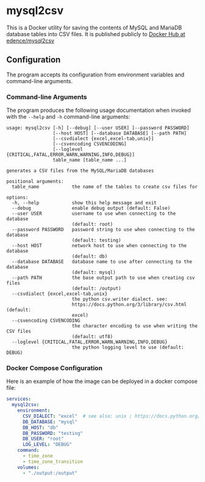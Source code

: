 # mysql2csv

This is a Docker utility for saving the contents of MySQL and MariaDB database
tables into CSV files. It is published publicly to
[Docker Hub at edence/mysql2csv](https://hub.docker.com/r/edence/mysql2csv)

## Configuration

The program accepts its configuration from environment variables and
command-line arguments.

### Command-line Arguments

The program produces the following usage documentation when invoked with the
`--help` and `-h` command-line arguments:

```
usage: mysql2csv [-h] [--debug] [--user USER] [--password PASSWORD]
                 [--host HOST] [--database DATABASE] [--path PATH]
                 [--csvdialect {excel,excel-tab,unix}]
                 [--csvencoding CSVENCODING]
                 [--loglevel {CRITICAL,FATAL,ERROR,WARN,WARNING,INFO,DEBUG}]
                 table_name [table_name ...]

generates a CSV files from the MySQL/MariaDB databases

positional arguments:
  table_name            the name of the tables to create csv files for

options:
  -h, --help            show this help message and exit
  --debug               enable debug output (default: False)
  --user USER           username to use when connecting to the database
                        (default: root)
  --password PASSWORD   password string to use when connecting to the database
                        (default: testing)
  --host HOST           network host to use when connecting to the database
                        (default: db)
  --database DATABASE   database name to use after connecting to the database
                        (default: mysql)
  --path PATH           the base output path to use when creating csv files
                        (default: /output)
  --csvdialect {excel,excel-tab,unix}
                        the python csv.writer dialect. see:
                        https://docs.python.org/3/library/csv.html (default:
                        excel)
  --csvencoding CSVENCODING
                        the character encoding to use when writing the CSV files
                        (default: utf8)
  --loglevel {CRITICAL,FATAL,ERROR,WARN,WARNING,INFO,DEBUG}
                        the python logging level to use (default: DEBUG)

```

### Docker Compose Configuration

Here is an example of how the image can be deployed in a docker compose file:

```yaml
services:
  mysql2csv:
    environment:
      CSV_DIALECT: "excel"  # see also: unix ; https://docs.python.org/3/library/csv.html
      DB_DATABASE: "mysql"
      DB_HOST: "db"
      DB_PASSWORD: "testing"
      DB_USER: "root"
      LOG_LEVEL: "DEBUG"
    command:
      - time_zone
      - time_zone_transition
    volumes:
      - "./output:/output"
```